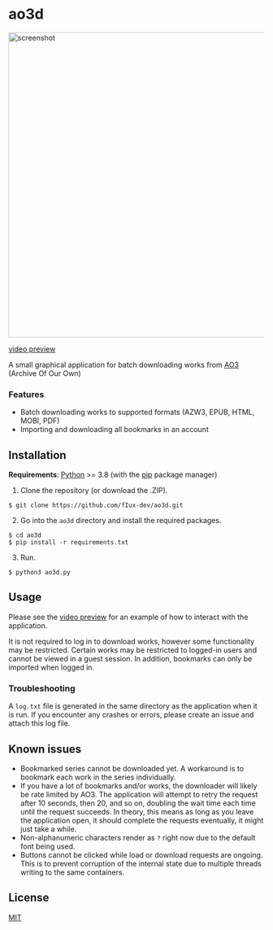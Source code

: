 # ao3d
<img src="https://user-images.githubusercontent.com/96564770/147376353-47423c0c-55cd-4426-96fc-7acff20ed21b.png" alt="screenshot" width="600">

[video preview](https://imgur.com/a/mhInPfK)

A small graphical application for batch downloading works from [AO3](https://archiveofourown.org/) (Archive Of Our Own)

### Features
* Batch downloading works to supported formats (AZW3, EPUB, HTML, 
MOBI, PDF)
* Importing and downloading all bookmarks in an account


## Installation
**Requirements**: [Python](https://www.python.org/) >= 3.8 (with the [pip](https://pypi.org/project/pip/) package manager)

1. Clone the repository (or download the .ZIP).
```
$ git clone https://github.com/fIux-dev/ao3d.git
```
2. Go into the `ao3d` directory and install the required packages.
```
$ cd ao3d
$ pip install -r requirements.txt
```
3. Run.
```
$ python3 ao3d.py
```

## Usage
Please see the [video preview](https://imgur.com/a/mhInPfK) for an example of how to interact with the application.

It is not required to log in to download works, however some functionality may be restricted. Certain works may be 
restricted to logged-in users and cannot be viewed in a guest session. In addition, bookmarks can only be imported
when logged in.

### Troubleshooting
A `log.txt` file is generated in the same directory as the application when it is run. If you encounter any crashes 
or errors, please create an issue and attach this log file.

## Known issues
* Bookmarked series cannot be downloaded yet. A workaround is to bookmark each 
work in the series individually.
* If you have a lot of bookmarks and/or works, the downloader will likely be rate limited by AO3. The application will
attempt to retry the request after 10 seconds, then 20, and so on, doubling the wait time each time until the request
succeeds. In theory, this means as long as you leave the application open, it should complete the requests eventually,
it might just take a while.
* Non-alphanumeric characters render as `?` right now due to the default font being used.
* Buttons cannot be clicked while load or download requests are ongoing. This is to prevent corruption of the internal
state due to multiple threads writing to the same containers.

## License

[MIT](https://choosealicense.com/licenses/mit/)

